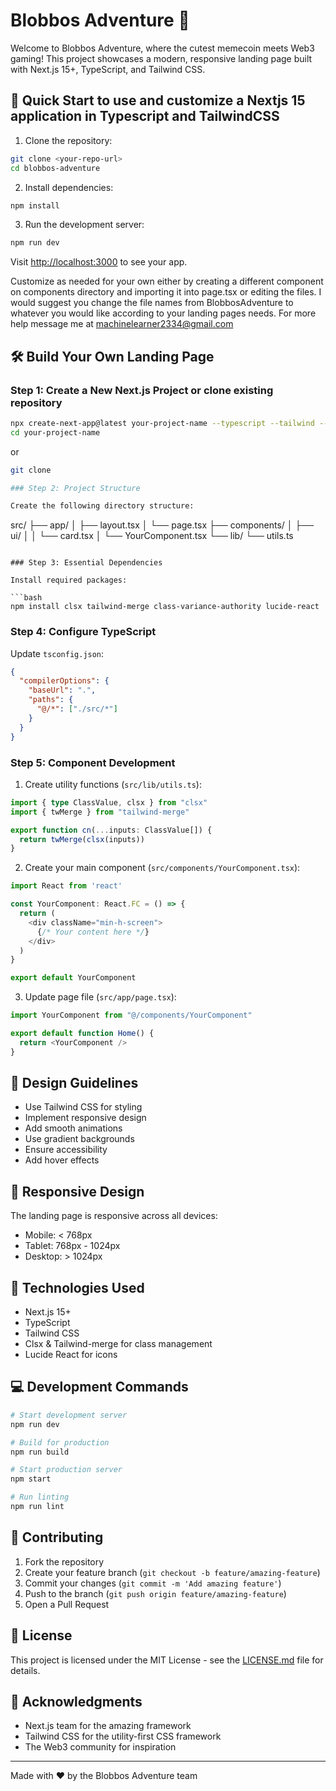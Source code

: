 # Blobbos Adventure 🌟

Welcome to Blobbos Adventure, where the cutest memecoin meets Web3 gaming! This project showcases a modern, responsive landing page built with Next.js 15+, TypeScript, and Tailwind CSS.

## 🚀 Quick Start to use and customize a Nextjs 15 application in Typescript and TailwindCSS

1. Clone the repository:
```bash
git clone <your-repo-url>
cd blobbos-adventure
```

2. Install dependencies:
```bash
npm install
```

3. Run the development server:
```bash
npm run dev
```

Visit [http://localhost:3000](http://localhost:3000) to see your app.

Customize as needed for your own either by creating a different component on components directory and importing it into page.tsx or editing the files. I would suggest you change the file names from BlobbosAdventure to whatever you would like according to your landing pages needs. For more help message me at machinelearner2334@gmail.com

## 🛠️ Build Your Own Landing Page

### Step 1: Create a New Next.js Project or clone existing repository

```bash
npx create-next-app@latest your-project-name --typescript --tailwind --eslint
cd your-project-name
```
or
```bash
git clone 

### Step 2: Project Structure

Create the following directory structure:

```
src/
├── app/
│   ├── layout.tsx
│   └── page.tsx
├── components/
│   ├── ui/
│   │   └── card.tsx
│   └── YourComponent.tsx
└── lib/
    └── utils.ts
```

### Step 3: Essential Dependencies

Install required packages:

```bash
npm install clsx tailwind-merge class-variance-authority lucide-react
```

### Step 4: Configure TypeScript

Update `tsconfig.json`:

```json
{
  "compilerOptions": {
    "baseUrl": ".",
    "paths": {
      "@/*": ["./src/*"]
    }
  }
}
```

### Step 5: Component Development

1. Create utility functions (`src/lib/utils.ts`):
```typescript
import { type ClassValue, clsx } from "clsx"
import { twMerge } from "tailwind-merge"

export function cn(...inputs: ClassValue[]) {
  return twMerge(clsx(inputs))
}
```

2. Create your main component (`src/components/YourComponent.tsx`):
```typescript
import React from 'react'

const YourComponent: React.FC = () => {
  return (
    <div className="min-h-screen">
      {/* Your content here */}
    </div>
  )
}

export default YourComponent
```

3. Update page file (`src/app/page.tsx`):
```typescript
import YourComponent from "@/components/YourComponent"

export default function Home() {
  return <YourComponent />
}
```

## 🎨 Design Guidelines

- Use Tailwind CSS for styling
- Implement responsive design
- Add smooth animations
- Use gradient backgrounds
- Ensure accessibility
- Add hover effects

## 📱 Responsive Design

The landing page is responsive across all devices:
- Mobile: < 768px
- Tablet: 768px - 1024px
- Desktop: > 1024px

## 🧰 Technologies Used

- Next.js 15+
- TypeScript
- Tailwind CSS
- Clsx & Tailwind-merge for class management
- Lucide React for icons

## 💻 Development Commands

```bash
# Start development server
npm run dev

# Build for production
npm run build

# Start production server
npm start

# Run linting
npm run lint
```

## 🤝 Contributing

1. Fork the repository
2. Create your feature branch (`git checkout -b feature/amazing-feature`)
3. Commit your changes (`git commit -m 'Add amazing feature'`)
4. Push to the branch (`git push origin feature/amazing-feature`)
5. Open a Pull Request

## 📝 License

This project is licensed under the MIT License - see the [LICENSE.md](LICENSE.md) file for details.

## 🌟 Acknowledgments

- Next.js team for the amazing framework
- Tailwind CSS for the utility-first CSS framework
- The Web3 community for inspiration

---

Made with ❤️ by the Blobbos Adventure team